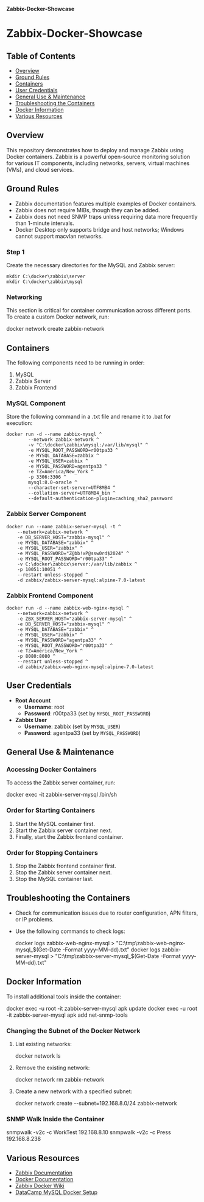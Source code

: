 **Zabbix-Docker-Showcase**


# Zabbix-Docker-Showcase

## Table of Contents
- [Overview](#overview)
- [Ground Rules](#ground-rules)
- [Containers](#containers)
- [User Credentials](#user-credentials)
- [General Use & Maintenance](#general-use--maintenance)
- [Troubleshooting the Containers](#troubleshooting-the-containers)
- [Docker Information](#docker-information)
- [Various Resources](#various-resources)

## Overview
This repository demonstrates how to deploy and manage Zabbix using Docker containers. Zabbix is a powerful open-source monitoring solution for various IT components, including networks, servers, virtual machines (VMs), and cloud services.

## Ground Rules
- Zabbix documentation features multiple examples of Docker containers.
- Zabbix does not require MIBs, though they can be added.
- Zabbix does not need SNMP traps unless requiring data more frequently than 1-minute intervals.
- Docker Desktop only supports bridge and host networks; Windows cannot support macvlan networks.

### Step 1
Create the necessary directories for the MySQL and Zabbix server:

```
mkdir C:\docker\zabbix\server
mkdir C:\docker\zabbix\mysql
```

### Networking
This section is critical for container communication across different ports. To create a custom Docker network, run:

docker network create zabbix-network


## Containers
The following components need to be running in order:
1. MySQL
2. Zabbix Server
3. Zabbix Frontend

### MySQL Component
Store the following command in a .txt file and rename it to .bat for execution:
```
docker run -d --name zabbix-mysql ^
        --network zabbix-network ^
        -v "C:\docker\zabbix\mysql:/var/lib/mysql" ^
        -e MYSQL_ROOT_PASSWORD=r00tpa33 ^
        -e MYSQL_DATABASE=zabbix ^
        -e MYSQL_USER=zabbix ^
        -e MYSQL_PASSWORD=agentpa33 ^
        -e TZ=America/New_York ^
        -p 3306:3306 ^
        mysql:8.0-oracle ^
        --character-set-server=UTF8MB4 ^
        --collation-server=UTF8MB4_bin ^
        --default-authentication-plugin=caching_sha2_password
```

### Zabbix Server Component
```
docker run --name zabbix-server-mysql -t ^
    --network=zabbix-network ^
    -e DB_SERVER_HOST="zabbix-mysql" ^
    -e MYSQL_DATABASE="zabbix" ^
    -e MYSQL_USER="zabbix" ^
    -e MYSQL_PASSWORD="Z@bb!xP@ssw0rd$2024" ^
    -e MYSQL_ROOT_PASSWORD="r00tpa33" ^
    -v C:\docker\zabbix\server:/var/lib/zabbix ^
    -p 10051:10051 ^
    --restart unless-stopped ^
    -d zabbix/zabbix-server-mysql:alpine-7.0-latest
```

### Zabbix Frontend Component
```
docker run -d --name zabbix-web-nginx-mysql ^
    --network=zabbix-network ^
    -e ZBX_SERVER_HOST="zabbix-server-mysql" ^
    -e DB_SERVER_HOST="zabbix-mysql" ^
    -e MYSQL_DATABASE="zabbix" ^
    -e MYSQL_USER="zabbix" ^
    -e MYSQL_PASSWORD="agentpa33" ^
    -e MYSQL_ROOT_PASSWORD="r00tpa33" ^
    -e TZ=America/New_York ^
    -p 8080:8080 ^
    --restart unless-stopped ^
    -d zabbix/zabbix-web-nginx-mysql:alpine-7.0-latest
```

## User Credentials
- **Root Account**
  - **Username**: root
  - **Password**: r00tpa33 (set by `MYSQL_ROOT_PASSWORD`)
- **Zabbix User**
  - **Username**: zabbix (set by `MYSQL_USER`)
  - **Password**: agentpa33 (set by `MYSQL_PASSWORD`)

## General Use & Maintenance
### Accessing Docker Containers
To access the Zabbix server container, run:

docker exec -it zabbix-server-mysql /bin/sh


### Order for Starting Containers
1. Start the MySQL container first.
2. Start the Zabbix server container next.
3. Finally, start the Zabbix frontend container.

### Order for Stopping Containers
1. Stop the Zabbix frontend container first.
2. Stop the Zabbix server container next.
3. Stop the MySQL container last.

## Troubleshooting the Containers
- Check for communication issues due to router configuration, APN filters, or IP problems.
- Use the following commands to check logs:

    docker logs zabbix-web-nginx-mysql > "C:\tmp\zabbix-web-nginx-mysql_$(Get-Date -Format yyyy-MM-dd).txt"
    docker logs zabbix-server-mysql > "C:\tmp\zabbix-server-mysql_$(Get-Date -Format yyyy-MM-dd).txt"

## Docker Information
To install additional tools inside the container:

docker exec -u root -it zabbix-server-mysql apk update
docker exec -u root -it zabbix-server-mysql apk add net-snmp-tools


### Changing the Subnet of the Docker Network
1. List existing networks:
   
   docker network ls
   
3. Remove the existing network:

   docker network rm zabbix-network
   
4. Create a new network with a specified subnet:

   docker network create --subnet=192.168.8.0/24 zabbix-network
   

### SNMP Walk Inside the Container

snmpwalk -v2c -c WorkTest 192.168.8.10
snmpwalk -v2c -c Press 192.168.8.238


## Various Resources
- [Zabbix Documentation](https://www.zabbix.com/documentation/current/manual)
- [Docker Documentation](https://docs.docker.com/)
- [Zabbix Docker Wiki](https://github.com/zabbix/zabbix-docker/wiki/Docker-101---Before-starting-with-containerized-Zabbix)
- [DataCamp MySQL Docker Setup](https://www.datacamp.com/tutorial/set-up-and-configure-mysql-in-docker)



